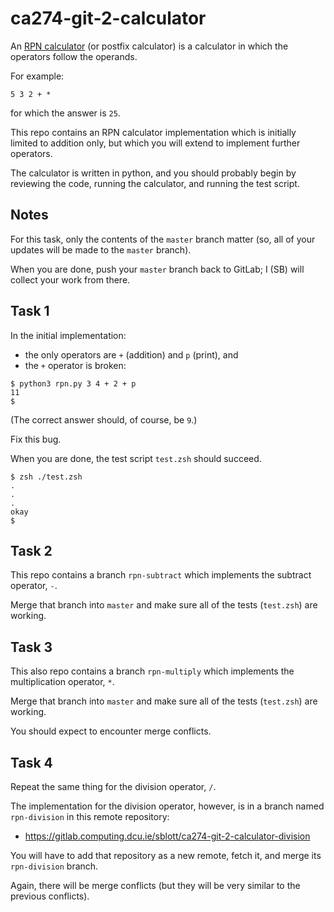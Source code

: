 # ca274-git-2-calculator

An [RPN calculator](https://en.wikipedia.org/wiki/Reverse_Polish_notation)
(or postfix calculator)
is a calculator in which the operators follow the operands.

For example:

```
5 3 2 + *
```

for which the answer is `25`.

This repo contains an RPN calculator implementation which is initially limited to addition only, but which you
will extend to implement further operators.

The calculator is written in python, and you should probably begin by reviewing the code, running the
calculator, and running the test script.

## Notes

For this task, only the contents of the `master` branch matter (so, all of your updates will be made
to the `master` branch).

When you are done, push your `master` branch back to GitLab; I (SB) will collect your work from there.

## Task 1

In the initial implementation:

- the only operators are `+` (addition) and `p` (print), and
- the `+` operator is broken:

```console
$ python3 rpn.py 3 4 + 2 + p
11
$
```

(The correct answer should, of course, be `9`.)

Fix this bug.

When you are done, the test script `test.zsh` should succeed.

```console
$ zsh ./test.zsh
.
.
.
okay
$
```

## Task 2

This repo contains a branch `rpn-subtract` which implements the subtract operator, `-`.

Merge that branch into `master` and make sure all of the tests (`test.zsh`) are working.

## Task 3

This also repo contains a branch `rpn-multiply` which implements the multiplication operator, `*`.

Merge that branch into `master` and make sure all of the tests (`test.zsh`) are working.

You should expect to encounter merge conflicts.

## Task 4

Repeat the same thing for the division operator, `/`.

The implementation for the division operator, however, is in a branch named `rpn-division`
in this remote repository:

- https://gitlab.computing.dcu.ie/sblott/ca274-git-2-calculator-division

You will have to add that repository as a new remote, fetch it, and merge its `rpn-division` branch.

Again, there will be merge conflicts (but they will be very similar to the previous conflicts).
